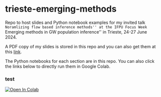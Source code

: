 # trieste-emerging-methods

Repo to host slides and Python notebook examples for my invited talk ``Noramlizing flow based inference methods'' at the IFPU Focus Week ``Emerging methods in GW population inference'' in Trieste, 24-27 June 2024.

A PDF copy of my slides is stored in this repo and you can also get them at this [link](https://github.com/mdmould/trieste-emerging-methods/blob/main/slides.pdf).

The Python notebooks for each section are in this repo. You can also click the links below to directly run them in Google Colab.

### test

[![Open In Colab](https://colab.research.google.com/assets/colab-badge.svg)](https://colab.research.google.com/github/mdmould/shallow/blob/main/examples/bounded-flow.ipynb)

